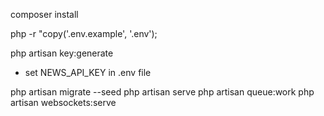composer install

php -r \"copy('.env.example', '.env');

php artisan key:generate

- set NEWS_API_KEY in .env file


php artisan migrate --seed
php artisan serve
php artisan queue:work
php artisan websockets:serve
